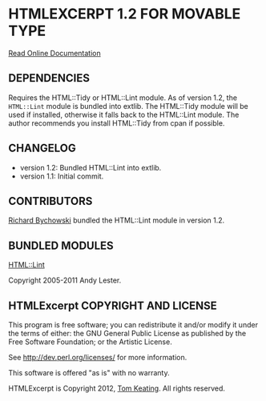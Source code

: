 # HTMLEXCERPT 1.2 FOR MOVABLE TYPE #

[Read Online Documentation](http://blog.tmcnet.com/blog/tom-keating/movabletype/htmlexcerpt-plugin-for-movable-type.asp)

## DEPENDENCIES ##
Requires the HTML::Tidy or HTML::Lint module. As of version 1.2, the `HTML::Lint` module is bundled into extlib. The HTML::Tidy module will be used if installed, otherwise it falls back to the HTML::Lint module. The author recommends you install HTML::Tidy from cpan if possible.

## CHANGELOG ##
- version 1.2: Bundled HTML::Lint into extlib.
- version 1.1: Initial commit.

## CONTRIBUTORS ##
[Richard Bychowski](https://github.com/hiranyaloka) bundled the HTML::Lint module in version 1.2.

## BUNDLED MODULES ##
[HTML::Lint](http://search.cpan.org/dist/HTML-Lint/)

Copyright 2005-2011 Andy Lester.

## HTMLExcerpt COPYRIGHT AND LICENSE ##

This program is free software; you can redistribute it and/or modify it
under the terms of either: the GNU General Public License as published
by the Free Software Foundation; or the Artistic License.

See http://dev.perl.org/licenses/ for more information.

This software is offered "as is" with no warranty.

HTMLExcerpt is Copyright 2012, [Tom Keating](http://blog.tmcnet.com/blog/tom-keating/contact/).
All rights reserved.

